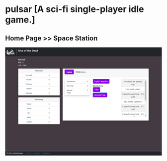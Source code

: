 # pulsar [A sci-fi single-player idle game.]

## Home Page >> Space Station
<img src="public/homescreen.PNG" alt="Home Page" width="800"/>
